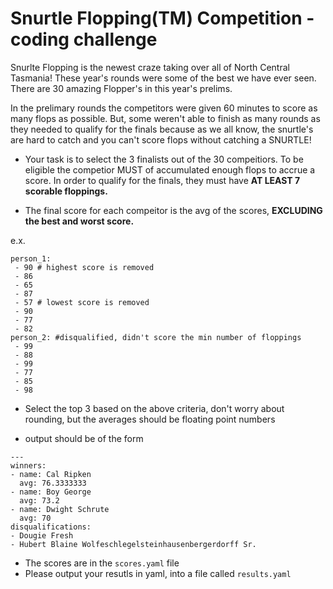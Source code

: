 

Snurtle Flopping(TM) Competition - coding challenge
=========

Snurlte Flopping is the newest craze taking over all of North Central Tasmania!  These year's rounds were some of the best
we have ever seen. There are 30 amazing Flopper's in this year's prelims.

In the prelimary rounds the competitors were given 60 minutes to score as many flops as possible.  But, some weren't able
to finish as many rounds as they needed to qualify for the finals because as we all know, the snurtle's are hard to catch 
and you can't score flops without catching a SNURTLE!


* Your task is to select the 3 finalists out of the 30 compeitiors.  To be eligible the competior MUST of accumulated enough
flops to accrue a score.  In order to qualify for the finals, they must have **AT LEAST 7 scorable floppings.**

* The final score for each compeitor is the avg of the scores, **EXCLUDING the best and worst score.**

e.x.
```
person_1:
 - 90 # highest score is removed
 - 86
 - 65 
 - 87
 - 57 # lowest score is removed
 - 90
 - 77
 - 82
person_2: #disqualified, didn't score the min number of floppings
 - 99
 - 88
 - 99
 - 77
 - 85
 - 98
```

* Select the top 3 based on the above criteria, don't worry about rounding, but the averages should be floating point numbers

* output should be of the form
```
---
winners:
- name: Cal Ripken
  avg: 76.3333333
- name: Boy George
  avg: 73.2
- name: Dwight Schrute
  avg: 70
disqualifications:
- Dougie Fresh
- Hubert Blaine Wolfeschlegelsteinhausenbergerdorff Sr.
```

* The scores are in the `scores.yaml` file
* Please output your resutls in yaml, into a file called `results.yaml`

